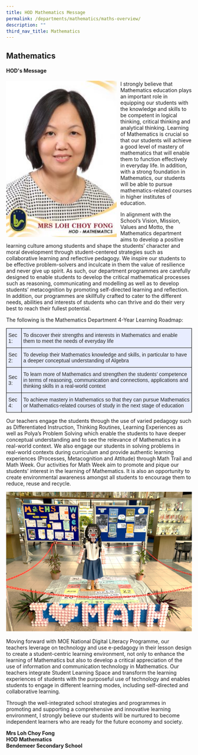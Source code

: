 ```yaml
---
title: HOD Mathematics Message
permalink: /departments/mathematics/maths-overview/
description: ""
third_nav_title: Mathematics
---
```

## **Mathematics**

#### HOD's Message

<p style="float:left; margin: 0 10px 0px 0">  
<img src="/images/Departments/math-hod-212x300.jpg" alt="Principal" style="width:300px" /></p>  
<p style="text-align:justify">
	
I strongly believe that Mathematics education plays an important role in equipping our students with the knowledge and skills to be competent in logical thinking, critical thinking and analytical thinking. Learning of Mathematics is crucial so that our students will achieve a good level of mastery of mathematics that will enable them to function effectively in everyday life. In addition, with a strong foundation in Mathematics, our students will be able to pursue mathematics-related courses in higher institutes of education.

In alignment with the School’s Vision, Mission, Values and Motto, the Mathematics department aims to develop a positive learning culture among students and shape the students’ character and moral development through student-centered strategies such as collaborative learning and reflective pedagogy.  We inspire our students to be effective problem-solvers and inculcate in them the value of resilience and never give up spirit. As such, our department programmes are carefully designed to enable students to develop the critical mathematical processes such as reasoning, communicating and modelling as well as to develop students’ metacognition by promoting self-directed learning and reflection. In addition, our programmes are skillfully crafted to cater to the different needs, abilities and interests of students who can thrive and do their very best to reach their fullest potential.
</p>

The following is the Mathematics Department 4-Year Learning Roadmap:

<style type="text/css">
.tg  {border-collapse:collapse;border-spacing:0;}
.tg td{border-color:black;border-style:solid;border-width:1px;font-family:Arial, sans-serif;font-size:14px;
  overflow:hidden;padding:10px 5px;word-break:normal;}
.tg th{border-color:black;border-style:solid;border-width:1px;font-family:Arial, sans-serif;font-size:14px;
  font-weight:normal;overflow:hidden;padding:10px 5px;word-break:normal;}
.tg .tg-lr6o{background-color:#E8EDFF;color:#222;text-align:left;vertical-align:middle}
</style>
<table class="tg">
<thead>
  <tr>
    <th class="tg-lr6o"><span style="color:#222">Sec 1:</span></th>
    <th class="tg-lr6o"><span style="color:#222">To discover their strengths and interests in Mathematics and enable them to meet the needs of everyday life</span></th>
  </tr>
</thead>
<tbody>
  <tr>
    <td class="tg-lr6o"><span style="color:#222">Sec 2:</span></td>
    <td class="tg-lr6o"><span style="color:#222">To develop their Mathematics knowledge and skills, in particular to have a deeper conceptual understanding of Algebra</span></td>
  </tr>
  <tr>
    <td class="tg-lr6o"><span style="color:#222">Sec 3:</span></td>
    <td class="tg-lr6o"><span style="color:#222">To learn more of Mathematics and strengthen the students’ competence in terms of reasoning, communication and connections, applications and thinking skills in a real-world context</span></td>
  </tr>
  <tr>
    <td class="tg-lr6o"><span style="color:#222">Sec 4:</span></td>
    <td class="tg-lr6o"><span style="color:#222">To achieve mastery in Mathematics so that they can pursue Mathematics or Mathematics-related courses of study in the next stage of education</span></td>
  </tr>
</tbody>
</table>

Our teachers engage the students through the use of varied pedagogy such as Differentiated Instruction, Thinking Routines, Learning Experiences as well as Polya’s Problem Solving which enable the students to have deeper conceptual understanding and to see the relevance of Mathematics in a real-world context. We also engage our students in solving problems in real-world contexts during curriculum and provide authentic learning experiences (Processes, Metacognition and Attitude) through Math Trail and Math Week. Our activities for Math Week aim to promote and pique our students’ interest in the learning of Mathematics. It is also an opportunity to create environmental awareness amongst all students to encourage them to reduce, reuse and recycle.

![Math](/images/Departments/math-mathweek.png)

Moving forward with MOE National Digital Literacy Programme, our teachers leverage on technology and use e-pedagogy in their lesson design to create a student-centric learning environment, not only to enhance the learning of Mathematics but also to develop a critical appreciation of the use of information and communication technology in Mathematics. Our teachers integrate Student Learning Space and transform the learning experiences of students with the purposeful use of technology and enables students to engage in different learning modes, including self-directed and collaborative learning.

Through the well-integrated school strategies and programmes in promoting and supporting a comprehensive and innovative learning environment, I strongly believe our students will be nurtured to become independent learners who are ready for the future economy and society.

 
**Mrs Loh Choy Fong <br>
HOD Mathematics <br>
Bendemeer Secondary School**